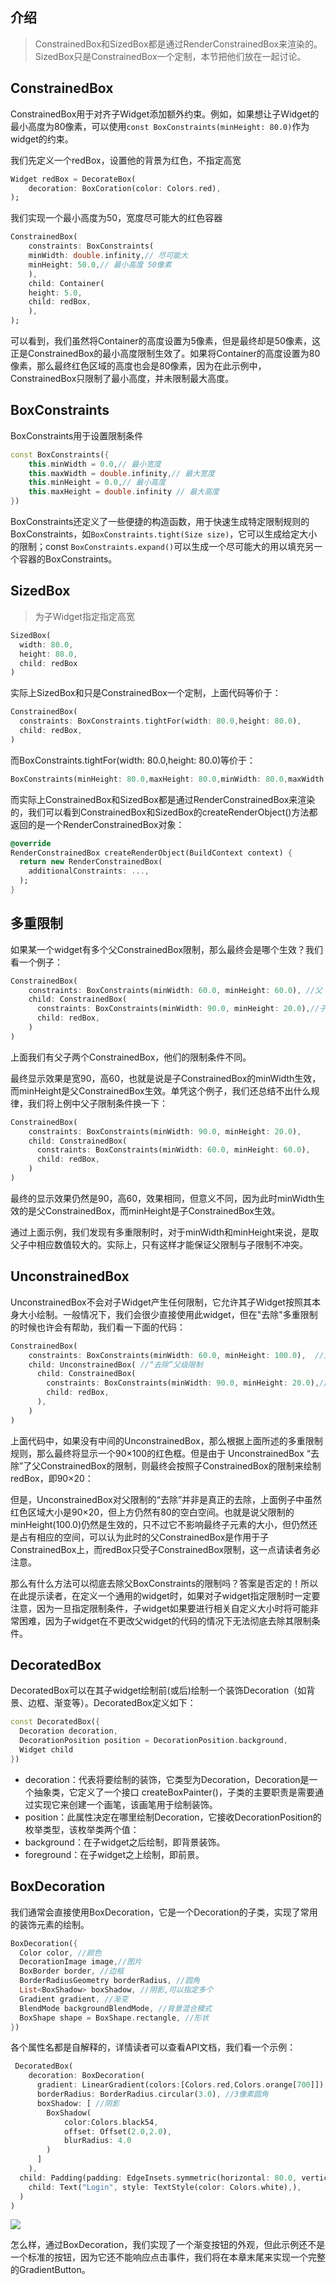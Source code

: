 ## 介绍
> ConstrainedBox和SizedBox都是通过RenderConstrainedBox来渲染的。SizedBox只是ConstrainedBox一个定制，本节把他们放在一起讨论。

## ConstrainedBox
ConstrainedBox用于对齐子Widget添加额外约束。例如，如果想让子Widget的最小高度为80像素，可以使用`const BoxConstraints(minHeight: 80.0)`作为widget的约束。

我们先定义一个redBox，设置他的背景为红色，不指定高宽
```dart
Widget redBox = DecorateBox(
    decoration: BoxCoration(color: Colors.red),
);
```

我们实现一个最小高度为50，宽度尽可能大的红色容器
```dart
ConstrainedBox(
    constraints: BoxConstraints(
    minWidth: double.infinity,// 尽可能大
    minHeight: 50.0,// 最小高度 50像素
    ),
    child: Container(
    height: 5.0,
    child: redBox,
    ),
);
```
可以看到，我们虽然将Container的高度设置为5像素，但是最终却是50像素，这正是ConstrainedBox的最小高度限制生效了。如果将Container的高度设置为80像素，那么最终红色区域的高度也会是80像素，因为在此示例中，ConstrainedBox只限制了最小高度，并未限制最大高度。

## BoxConstraints
BoxConstraints用于设置限制条件
```dart
const BoxConstraints({
    this.minWidth = 0.0,// 最小宽度
    this.maxWidth = double.infinity,// 最大宽度
    this.minHeight = 0.0,// 最小高度
    this.maxHeight = double.infinity // 最大高度    
})
```
BoxConstraints还定义了一些便捷的构造函数，用于快速生成特定限制规则的BoxConstraints，如`BoxConstraints.tight(Size size)`，它可以生成给定大小的限制；const `BoxConstraints.expand()`可以生成一个尽可能大的用以填充另一个容器的BoxConstraints。

## SizedBox
> 为子Widget指定指定高宽
```dart
SizedBox(
  width: 80.0,
  height: 80.0,
  child: redBox
)
```
实际上SizedBox和只是ConstrainedBox一个定制，上面代码等价于：
```dart
ConstrainedBox(
  constraints: BoxConstraints.tightFor(width: 80.0,height: 80.0),
  child: redBox, 
)
```
而BoxConstraints.tightFor(width: 80.0,height: 80.0)等价于：
```dart
BoxConstraints(minHeight: 80.0,maxHeight: 80.0,minWidth: 80.0,maxWidth: 80.0)
```
而实际上ConstrainedBox和SizedBox都是通过RenderConstrainedBox来渲染的，我们可以看到ConstrainedBox和SizedBox的createRenderObject()方法都返回的是一个RenderConstrainedBox对象：
```dart
@override
RenderConstrainedBox createRenderObject(BuildContext context) {
  return new RenderConstrainedBox(
    additionalConstraints: ...,
  );
}
```

## 多重限制
如果某一个widget有多个父ConstrainedBox限制，那么最终会是哪个生效？我们看一个例子：
```dart
ConstrainedBox(
    constraints: BoxConstraints(minWidth: 60.0, minHeight: 60.0), //父
    child: ConstrainedBox(
      constraints: BoxConstraints(minWidth: 90.0, minHeight: 20.0),//子
      child: redBox,
    )
)
```
上面我们有父子两个ConstrainedBox，他们的限制条件不同。

最终显示效果是宽90，高60，也就是说是子ConstrainedBox的minWidth生效，而minHeight是父ConstrainedBox生效。单凭这个例子，我们还总结不出什么规律，我们将上例中父子限制条件换一下：
```dart
ConstrainedBox(
    constraints: BoxConstraints(minWidth: 90.0, minHeight: 20.0),
    child: ConstrainedBox(
      constraints: BoxConstraints(minWidth: 60.0, minHeight: 60.0),
      child: redBox,
    )
)
```

最终的显示效果仍然是90，高60，效果相同，但意义不同，因为此时minWidth生效的是父ConstrainedBox，而minHeight是子ConstrainedBox生效。

通过上面示例，我们发现有多重限制时，对于minWidth和minHeight来说，是取父子中相应数值较大的。实际上，只有这样才能保证父限制与子限制不冲突。

## UnconstrainedBox
UnconstrainedBox不会对子Widget产生任何限制，它允许其子Widget按照其本身大小绘制。一般情况下，我们会很少直接使用此widget，但在"去除"多重限制的时候也许会有帮助，我们看一下面的代码：
```dart
ConstrainedBox(
    constraints: BoxConstraints(minWidth: 60.0, minHeight: 100.0),  //父
    child: UnconstrainedBox( //“去除”父级限制
      child: ConstrainedBox(
        constraints: BoxConstraints(minWidth: 90.0, minHeight: 20.0),//子
        child: redBox,
      ),
    )
)
```
上面代码中，如果没有中间的UnconstrainedBox，那么根据上面所述的多重限制规则，那么最终将显示一个90×100的红色框。但是由于 UnconstrainedBox “去除”了父ConstrainedBox的限制，则最终会按照子ConstrainedBox的限制来绘制redBox，即90×20：


但是，UnconstrainedBox对父限制的“去除”并非是真正的去除，上面例子中虽然红色区域大小是90×20，但上方仍然有80的空白空间。也就是说父限制的minHeight(100.0)仍然是生效的，只不过它不影响最终子元素的大小，但仍然还是占有相应的空间，可以认为此时的父ConstrainedBox是作用于子ConstrainedBox上，而redBox只受子ConstrainedBox限制，这一点请读者务必注意。

那么有什么方法可以彻底去除父BoxConstraints的限制吗？答案是否定的！所以在此提示读者，在定义一个通用的widget时，如果对子widget指定限制时一定要注意，因为一旦指定限制条件，子widget如果要进行相关自定义大小时将可能非常困难，因为子widget在不更改父widget的代码的情况下无法彻底去除其限制条件。

## DecoratedBox

DecoratedBox可以在其子widget绘制前(或后)绘制一个装饰Decoration（如背景、边框、渐变等）。DecoratedBox定义如下：
```dart
const DecoratedBox({
  Decoration decoration,
  DecorationPosition position = DecorationPosition.background,
  Widget child
})
```
- decoration：代表将要绘制的装饰，它类型为Decoration，Decoration是一个抽象类，它定义了一个接口 createBoxPainter()，子类的主要职责是需要通过实现它来创建一个画笔，该画笔用于绘制装饰。
- position：此属性决定在哪里绘制Decoration，它接收DecorationPosition的枚举类型，该枚举类两个值：
- background：在子widget之后绘制，即背景装饰。
- foreground：在子widget之上绘制，即前景。
## BoxDecoration
我们通常会直接使用BoxDecoration，它是一个Decoration的子类，实现了常用的装饰元素的绘制。
```dart
BoxDecoration({
  Color color, //颜色
  DecorationImage image,//图片
  BoxBorder border, //边框
  BorderRadiusGeometry borderRadius, //圆角
  List<BoxShadow> boxShadow, //阴影,可以指定多个
  Gradient gradient, //渐变
  BlendMode backgroundBlendMode, //背景混合模式
  BoxShape shape = BoxShape.rectangle, //形状
})
```
各个属性名都是自解释的，详情读者可以查看API文档，我们看一个示例：
```dart
 DecoratedBox(
    decoration: BoxDecoration(
      gradient: LinearGradient(colors:[Colors.red,Colors.orange[700]]), //背景渐变
      borderRadius: BorderRadius.circular(3.0), //3像素圆角
      boxShadow: [ //阴影
        BoxShadow(
            color:Colors.black54,
            offset: Offset(2.0,2.0),
            blurRadius: 4.0
        )
      ]
    ),
  child: Padding(padding: EdgeInsets.symmetric(horizontal: 80.0, vertical: 18.0),
    child: Text("Login", style: TextStyle(color: Colors.white),),
  )
)
```
![](https://cdn.jsdelivr.net/gh/flutterchina/flutter-in-action@1.0/docs/imgs/image-20180910115903588.png)

怎么样，通过BoxDecoration，我们实现了一个渐变按钮的外观，但此示例还不是一个标准的按钮，因为它还不能响应点击事件，我们将在本章末尾来实现一个完整的GradientButton。